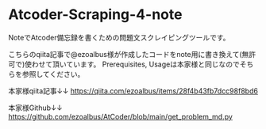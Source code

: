 # Atcoder-Scraping-4-note
NoteでAtcoder備忘録を書くための問題文スクレイピングツールです。

こちらのqiita記事で@ezoalbus様が作成したコードをnote用に書き換えて(無許可で)使わせて頂いています。
Prerequisites, Usageは本家様と同じなのでそちらを参照してください。

本家様qiita記事↓↓
https://qiita.com/ezoalbus/items/28f4b43fb7dcc98f8bd6

本家様Github↓↓
https://github.com/ezoalbus/AtCoder/blob/main/get_problem_md.py